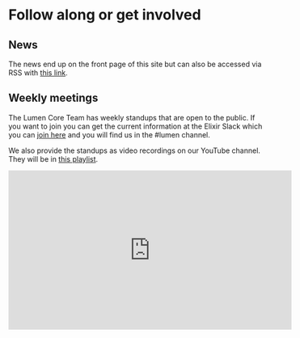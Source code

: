 # Follow along or get involved

## News

The news end up on the front page of this site but can also be accessed via RSS with [this link](/feed.xml).

## Weekly meetings

The Lumen Core Team has weekly standups that are open to the public. If you want to join you can get the current information at the Elixir Slack which you can [join here](https://elixir-slackin.herokuapp.com) and you will find us in the #lumen channel.

We also provide the standups as video recordings on our YouTube channel. They will be in [this playlist](https://www.youtube.com/playlist?list=PLsCj6KFW04Dq8kKtI8WL4X3hJReQ2Uh4r).

<div class="video-container">
<iframe width="560" height="315" src="https://www.youtube.com/embed/videoseries?list=PLsCj6KFW04Dq8kKtI8WL4X3hJReQ2Uh4r" frameborder="0" allow="accelerometer; autoplay; encrypted-media; gyroscope; picture-in-picture" allowfullscreen></iframe>
</div>
